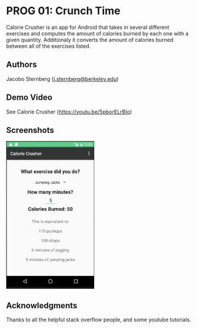# PROG 01: Crunch Time

Calorie Crusher is an app for Android that takes in several different exercises and computes the amount of calories burned by each one with a given quantity.
Additionaly it converts the amount of calories burned between all of the exercises listed.

## Authors

Jacobo Sternberg ([j.sternberg@berkeley.edu](mailto:j.sternberg@berkeley.edu))

## Demo Video

See Calorie Crusher (https://youtu.be/5pborELrBIo)

## Screenshots

<img src="screenshots/main.png" height="400" alt="Screenshot"/>

## Acknowledgments

Thanks to all the helpful stack overflow people, and some youtube tutorials.
